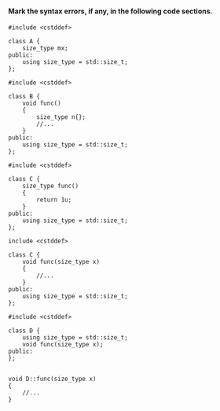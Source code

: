 #### Mark the syntax errors, if any, in the following code sections.

```
#include <cstddef>

class A {
	size_type mx;
public:
	using size_type = std::size_t;
};
```

```
#include <cstddef>

class B {
	void func()
	{
		size_type n{};
		//...
	}
public:
	using size_type = std::size_t;
};
```

```
#include <cstddef>

class C {
	size_type func()
	{
		return 1u;
	}
public:
	using size_type = std::size_t;
};
```

```
include <cstddef>

class C {
	void func(size_type x)
	{
		//...
	}
public:
	using size_type = std::size_t;
};
```

```
#include <cstddef>

class D {
	using size_type = std::size_t;
	void func(size_type x);
public:
};


void D::func(size_type x)
{
	//...
}
```
